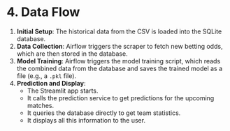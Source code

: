 # 4. Data Flow

1.  **Initial Setup**: The historical data from the CSV is loaded into the SQLite database.
2.  **Data Collection**: Airflow triggers the scraper to fetch new betting odds, which are then stored in the database.
3.  **Model Training**: Airflow triggers the model training script, which reads the combined data from the database and saves the trained model as a file (e.g., a `.pkl` file).
4.  **Prediction and Display**:
    -   The Streamlit app starts.
    -   It calls the prediction service to get predictions for the upcoming matches.
    -   It queries the database directly to get team statistics.
    -   It displays all this information to the user.
